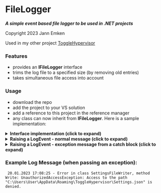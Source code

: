  # FileLogger
 ***A simple event based file logger to be used in .NET projects***
 
 Copyright 2023 Jann Emken
 
 Used in my other project [ToggleHypervisor](https://github.com/q-g-j/ToggleHypervisor)
 
 ### Features
 - provides an **IFileLogger** interface
 - trims the log file to a specified size (by removing old entries)
 - takes simultaneous file access into account
 
 ### Usage
 - download the repo
 - add the project to your VS solution
 - add a reference to this project in the reference manager
 - any class can now inherit from **IFileLogger**.  Here is a sample implementation:
 
<details>
<summary><b>Interface implementation (click to expand)</b></summary>

```
public class MyClass : IFileLogger
{
    private readonly FileLogger fileLogger;
    
    public MyClass()
    {
        // pass the log filename and the desired max. log file size in KB to the constructor:
        fileLogger = new FileLogger("MyProgram.log", 256);   
        LogEvent += fileLogger.LogWriteLine;
    }
    
    public event Action<object, LoggerEventArgs> LogEvent;

    void IFileLogger.OnLogEvent(object o, LoggerEventArgs eventArgs)
    {
        RaiseLogEvent(o, eventArgs);
    }

    protected virtual void RaiseLogEvent(object o, LoggerEventArgs eventArgs)
    {
        LogEvent?.Invoke(o, eventArgs);
    }
}
```
</details>

<details>
<summary><b>Raising a LogEvent - normal message (click to expand)</b></summary>

```
var loggerEventArgs = new LoggerEventArgs(
    "My Message",
    GetType().Name,  // returns the current class name
    MethodBase.GetCurrentMethod().Name,  // returns the calling method's name
    null);
RaiseLogEvent(this, loggerEventArgs);
```
</details>

<details>
<summary><b>Raising a LogEvent - exception message from a catch block (click to expand)</b></summary>

```
try
{
    // some code
}
catch (Exception ex)
{
    var loggerEventArgs = new LoggerEventArgs(
        String.Empty,  // will not be processed, if the last parameter (Exception ex) is not null
        GetType().Name,  // returns the current class name
        MethodBase.GetCurrentMethod().Name,  // returns the calling method's name
        ex);  // only the exception type and the Exception.Message property will be used
    RaiseLogEvent(this, loggerEventArgs);
}
```
</details>

### Example Log Message (when passing an exception):
```
 20.01.2023 17:08:25 - Error in class SettingsFileWriter, method Write: UnauthorizedAccessException: Access to the path "C:\Users\User\AppData\Roaming\ToggleHypervisor\Settings.json" is denied.
 ```

